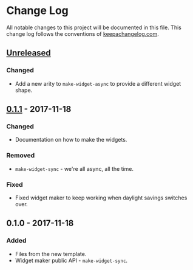 # Change Log
All notable changes to this project will be documented in this file. This change log follows the conventions of [keepachangelog.com](http://keepachangelog.com/).

## [Unreleased]
### Changed
- Add a new arity to `make-widget-async` to provide a different widget shape.

## [0.1.1] - 2017-11-18
### Changed
- Documentation on how to make the widgets.

### Removed
- `make-widget-sync` - we're all async, all the time.

### Fixed
- Fixed widget maker to keep working when daylight savings switches over.

## 0.1.0 - 2017-11-18
### Added
- Files from the new template.
- Widget maker public API - `make-widget-sync`.

[Unreleased]: https://github.com/your-name/clj-bom/compare/0.1.1...HEAD
[0.1.1]: https://github.com/your-name/clj-bom/compare/0.1.0...0.1.1

